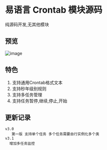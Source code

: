 # 易语言 Crontab 模块源码
纯源码开发,无其他模块

## 预览
![image](https://user-images.githubusercontent.com/20254874/201052723-4fe4b983-5ba8-401e-8874-8d12ddc7597e.png)


## 特色
  1. 支持通用Crontab格式文本
  2. 支持秒年级别规则
  3. 支持多任务管理
  4. 支持任务暂停,继续,停止,开始

## 更新记录
```
v3.0
   第一版 支持单个任务 多个任务需要自行实例化多个类
v3.1 
  增加多任务监控
   

```
